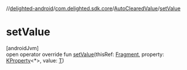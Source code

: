//[delighted-android](../../../index.md)/[com.delighted.sdk.core](../index.md)/[AutoClearedValue](index.md)/[setValue](set-value.md)

# setValue

[androidJvm]\
open operator override fun [setValue](set-value.md)(thisRef: [Fragment](https://developer.android.com/reference/kotlin/androidx/fragment/app/Fragment.html), property: [KProperty](https://kotlinlang.org/api/latest/jvm/stdlib/kotlin.reflect/-k-property/index.html)&lt;*&gt;, value: [T](index.md))
